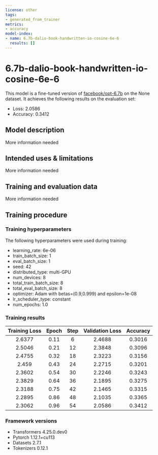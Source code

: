 ```yaml
---
license: other
tags:
- generated_from_trainer
metrics:
- accuracy
model-index:
- name: 6.7b-dalio-book-handwritten-io-cosine-6e-6
  results: []
---
```


<!-- This model card has been generated automatically according to the information the Trainer had access to. You
should probably proofread and complete it, then remove this comment. -->

# 6.7b-dalio-book-handwritten-io-cosine-6e-6

This model is a fine-tuned version of [facebook/opt-6.7b](https://huggingface.co/facebook/opt-6.7b) on the None dataset.
It achieves the following results on the evaluation set:
- Loss: 2.0586
- Accuracy: 0.3412

## Model description

More information needed

## Intended uses & limitations

More information needed

## Training and evaluation data

More information needed

## Training procedure

### Training hyperparameters

The following hyperparameters were used during training:
- learning_rate: 6e-06
- train_batch_size: 1
- eval_batch_size: 1
- seed: 42
- distributed_type: multi-GPU
- num_devices: 8
- total_train_batch_size: 8
- total_eval_batch_size: 8
- optimizer: Adam with betas=(0.9,0.999) and epsilon=1e-08
- lr_scheduler_type: constant
- num_epochs: 1.0

### Training results

| Training Loss | Epoch | Step | Validation Loss | Accuracy |
|:-------------:|:-----:|:----:|:---------------:|:--------:|
| 2.6377        | 0.11  | 6    | 2.4688          | 0.3016   |
| 2.5046        | 0.21  | 12   | 2.3848          | 0.3096   |
| 2.4755        | 0.32  | 18   | 2.3223          | 0.3156   |
| 2.459         | 0.43  | 24   | 2.2715          | 0.3201   |
| 2.3602        | 0.54  | 30   | 2.2246          | 0.3243   |
| 2.3829        | 0.64  | 36   | 2.1895          | 0.3275   |
| 2.3188        | 0.75  | 42   | 2.1465          | 0.3315   |
| 2.2895        | 0.86  | 48   | 2.1035          | 0.3365   |
| 2.3062        | 0.96  | 54   | 2.0586          | 0.3412   |


### Framework versions

- Transformers 4.25.0.dev0
- Pytorch 1.12.1+cu113
- Datasets 2.7.1
- Tokenizers 0.12.1
